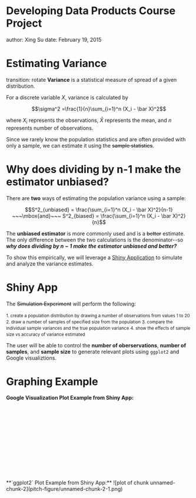 Developing Data Products Course Project
========================================================
author: Xing Su
date: February 19, 2015

Estimating Variance
========================================================
transition: rotate
**Variance** is a statistical measure of spread of a given distribution.

For a discrete variable $X$, variance is calculated by

$$\sigma^2 =\frac{1}{n}\sum_{i=1}^n (X_i - \bar X)^2$$

where $X_i$ represents the observations, $\bar X$ represents the mean, and $n$ represents number of observations.

Since we rarely know the population statistics and are often provided with only a sample, we can estimate it using the ~~sample statistics~~.

Why does dividing by n-1 make the estimator unbiased?
========================================================

There are **two** ways of estimating the population variance using a sample:

$$S^2_{unbiased} = \frac{\sum_{i=1}^n (X_i - \bar X)^2}{n-1} ~~~\mbox{and}~~~ S^2_{biased} = \frac{\sum_{i=1}^n (X_i - \bar X)^2}{n}$$

The **unbiased estimator** is more commonly used and is a ~~better~~ estimate. The only difference between the two calculations is the denominator--so ***why does dividing by $n-1$ make the estimator unbiased and better?***

To show this empirically, we will leverage a [Shiny Application](https://sxing.shinyapps.io/courseProject/) to simulate and analyze the variance estimates.


Shiny App
========================================================

The ~~Simulation Experiment~~ will perform the following:

<small>1. create a population distribution by drawing a number of observations from values 1 to 20</small>
<small>2. draw a number of samples of specified size from the population</small>
<small>3. compare the individual sample variances and the true population variance</small>
<small>4. show the effects of sample size vs accuracy of variance estimated</small>

The user will be able to control the **number of oberservations**, **number of samples**, and **sample size** to generate relevant plots using `ggplot2` and Google visualiztions.

Graphing Example
========================================================
**Google Visualization Plot Example from Shiny App:**
<!-- Histogram generated in R 3.1.2 by googleVis 0.5.8 package -->
<!-- Thu Feb 19 23:27:44 2015 -->


<!-- jsHeader -->
<script type="text/javascript">
 
// jsData 
function gvisDataHistogramID1bb639b888bd () {
var data = new google.visualization.DataTable();
var datajson =
[
 [
 26.69 
],
[
 18.49 
],
[
 19.25 
],
[
 24.89 
],
[
 28.01 
],
[
 29.85 
],
[
 14.81 
],
[
 39.44 
],
[
 30.89 
],
[
 25.61 
],
[
 36.44 
],
[
 38.69 
],
[
 51.16 
],
[
 30.21 
],
[
 35.4 
],
[
 19.81 
],
[
 27.05 
],
[
 30.4 
],
[
 25.84 
],
[
 27 
],
[
 32.76 
],
[
 36.16 
],
[
 33.41 
],
[
 7.61 
],
[
 34.29 
],
[
 28.16 
],
[
 33.05 
],
[
 28.04 
],
[
 39.25 
],
[
 22.69 
],
[
 30.21 
],
[
 36.96 
],
[
 45.84 
],
[
 22.41 
],
[
 35.24 
],
[
 38.09 
],
[
 36.04 
],
[
 43.8 
],
[
 27.84 
],
[
 28.61 
],
[
 18.24 
],
[
 9.69 
],
[
 33.49 
],
[
 28.36 
],
[
 32.41 
],
[
 40.44 
],
[
 25.85 
],
[
 31.16 
],
[
 21.05 
],
[
 19.21 
],
[
 29.09 
],
[
 31.41 
],
[
 12.2 
],
[
 21.09 
],
[
 26.44 
],
[
 24.64 
],
[
 27.89 
],
[
 19.69 
],
[
 33.16 
],
[
 43.16 
],
[
 13.49 
],
[
 23.24 
],
[
 20.25 
],
[
 18.04 
],
[
 48.84 
],
[
 23.96 
],
[
 30.85 
],
[
 34.16 
],
[
 46.41 
],
[
 38.8 
],
[
 37.89 
],
[
 38.21 
],
[
 28.76 
],
[
 36.29 
],
[
 29.29 
],
[
 33.96 
],
[
 16.56 
],
[
 20.21 
],
[
 48.81 
],
[
 25.36 
],
[
 19.96 
],
[
 19.24 
],
[
 18.64 
],
[
 31.49 
],
[
 33.29 
],
[
 32.96 
],
[
 28.05 
],
[
 25.89 
],
[
 28.04 
],
[
 46.21 
],
[
 28.56 
],
[
 34 
],
[
 31.6 
],
[
 38.65 
],
[
 35.96 
],
[
 22.65 
],
[
 23.89 
],
[
 22.84 
],
[
 28.21 
],
[
 19.41 
],
[
 28.45 
],
[
 29.09 
],
[
 30.01 
],
[
 19.44 
],
[
 30.24 
],
[
 27.01 
],
[
 34.2 
],
[
 19.84 
],
[
 19.01 
],
[
 34.21 
],
[
 18.84 
],
[
 26.29 
],
[
 24.44 
],
[
 33.69 
],
[
 24.8 
],
[
 41.49 
],
[
 27.36 
],
[
 20.41 
],
[
 41.09 
],
[
 16.25 
],
[
 14.04 
],
[
 18.56 
],
[
 16.36 
],
[
 29.61 
],
[
 20.6 
],
[
 18.45 
],
[
 9.89 
],
[
 30.4 
],
[
 23.04 
],
[
 30.65 
],
[
 31.44 
],
[
 14.85 
],
[
 47.89 
],
[
 20.49 
],
[
 36.8 
],
[
 25.36 
],
[
 31.6 
],
[
 38.76 
],
[
 32.04 
],
[
 24.05 
],
[
 28.01 
],
[
 24.76 
],
[
 9.21 
],
[
 43.24 
],
[
 34.45 
],
[
 25.36 
],
[
 24.24 
],
[
 34.36 
],
[
 43.76 
],
[
 24.81 
],
[
 32.04 
],
[
 18.29 
],
[
 29.16 
],
[
 48.69 
],
[
 13.84 
],
[
 44.36 
],
[
 31.81 
],
[
 35.16 
],
[
 31.36 
],
[
 39.29 
],
[
 37.41 
],
[
 16.8 
],
[
 33.65 
],
[
 20.81 
],
[
 29.49 
],
[
 37.89 
],
[
 30.2 
],
[
 30.29 
],
[
 43.8 
],
[
 26.84 
],
[
 16 
],
[
 26.36 
],
[
 42.04 
],
[
 13.01 
],
[
 27.84 
],
[
 18.96 
],
[
 37.56 
],
[
 25.69 
],
[
 35.04 
],
[
 33.8 
],
[
 15.04 
],
[
 28.21 
],
[
 56.76 
],
[
 16.2 
],
[
 37.89 
],
[
 34.04 
],
[
 37.24 
],
[
 30.29 
],
[
 19.16 
],
[
 45.56 
],
[
 35.29 
],
[
 25.45 
],
[
 45.41 
],
[
 20.29 
],
[
 22.81 
],
[
 49.96 
],
[
 23.09 
],
[
 28.21 
],
[
 33.56 
],
[
 10.76 
],
[
 50.61 
],
[
 25.81 
],
[
 34.25 
],
[
 26.44 
],
[
 17.6 
],
[
 26.49 
],
[
 26.56 
],
[
 20.89 
],
[
 43.49 
],
[
 36.56 
],
[
 21.76 
],
[
 48.36 
],
[
 17.84 
],
[
 15.21 
],
[
 29.56 
],
[
 38.69 
],
[
 32.61 
],
[
 30.64 
],
[
 10.05 
],
[
 30.21 
],
[
 19.76 
],
[
 23.01 
],
[
 8.81 
],
[
 27.4 
],
[
 26.69 
],
[
 25.89 
],
[
 14.09 
],
[
 19.44 
],
[
 43.84 
],
[
 31.89 
],
[
 22.56 
],
[
 26.2 
],
[
 10.65 
],
[
 20.56 
],
[
 30.01 
],
[
 16.45 
],
[
 29.61 
],
[
 26.81 
],
[
 27.25 
],
[
 44 
],
[
 28.69 
],
[
 37.01 
],
[
 23.01 
],
[
 32.69 
],
[
 18.56 
],
[
 30.49 
],
[
 28.69 
],
[
 22.84 
],
[
 41.85 
],
[
 23.4 
],
[
 25.29 
],
[
 21.65 
],
[
 33.76 
],
[
 40 
],
[
 34.64 
],
[
 29.29 
],
[
 22.45 
],
[
 22.24 
],
[
 16.76 
],
[
 15.21 
],
[
 33.01 
],
[
 35.64 
],
[
 30.09 
],
[
 42.69 
],
[
 21.09 
],
[
 14.04 
],
[
 42.29 
],
[
 56.04 
],
[
 41.8 
],
[
 30.61 
],
[
 29.49 
],
[
 25.04 
],
[
 37.29 
],
[
 47.16 
],
[
 41.04 
],
[
 29.29 
],
[
 21.81 
],
[
 23.01 
],
[
 22.2 
],
[
 26.01 
],
[
 37.4 
],
[
 23.2 
],
[
 27.65 
],
[
 35.8 
],
[
 41.36 
],
[
 34.36 
],
[
 36.01 
],
[
 25.25 
],
[
 28.4 
],
[
 45.8 
],
[
 43.44 
],
[
 18.84 
],
[
 24.2 
],
[
 41.96 
],
[
 23.44 
],
[
 22.81 
],
[
 30.16 
],
[
 20.01 
],
[
 15.44 
],
[
 30.61 
],
[
 28.6 
],
[
 34.45 
],
[
 28.01 
],
[
 24.76 
],
[
 25.96 
],
[
 21.69 
],
[
 18.84 
],
[
 30.8 
],
[
 30.04 
],
[
 59.16 
],
[
 51.85 
],
[
 32.65 
],
[
 16.09 
],
[
 41.01 
],
[
 29.29 
],
[
 28.69 
],
[
 14.89 
],
[
 23.89 
],
[
 35.81 
],
[
 34.09 
],
[
 42.44 
],
[
 26.56 
],
[
 35.45 
],
[
 13.6 
],
[
 25.16 
],
[
 45.04 
],
[
 13.21 
],
[
 34.89 
],
[
 20.16 
],
[
 32.29 
],
[
 26.41 
],
[
 41.05 
],
[
 18.61 
],
[
 26.65 
],
[
 25.84 
],
[
 36.49 
],
[
 43.96 
],
[
 9.61 
],
[
 25.81 
],
[
 47.05 
],
[
 48.21 
],
[
 23.49 
],
[
 44.96 
],
[
 10.36 
],
[
 33.84 
],
[
 25.84 
],
[
 18.6 
],
[
 42.69 
],
[
 38.09 
],
[
 20.24 
],
[
 27.76 
],
[
 38.2 
],
[
 40.09 
],
[
 38.69 
],
[
 30.2 
],
[
 25.8 
],
[
 27.36 
],
[
 26.16 
],
[
 41.84 
],
[
 24.29 
],
[
 28.09 
],
[
 47.56 
],
[
 31.69 
],
[
 28 
],
[
 39.61 
],
[
 36.36 
],
[
 33.61 
],
[
 35.16 
],
[
 34.89 
],
[
 27.61 
],
[
 30.96 
],
[
 23.04 
],
[
 24.49 
],
[
 32.09 
],
[
 36.64 
],
[
 29.56 
],
[
 30.89 
],
[
 30.49 
],
[
 30.24 
],
[
 23.01 
],
[
 23.2 
],
[
 48.49 
],
[
 28.6 
],
[
 30.49 
],
[
 9.89 
],
[
 23.44 
],
[
 16.64 
],
[
 37.65 
],
[
 18.69 
],
[
 20.24 
],
[
 39.04 
],
[
 33.56 
],
[
 30.69 
],
[
 21.61 
],
[
 38.56 
],
[
 23.56 
],
[
 24.69 
],
[
 23.8 
],
[
 31.56 
],
[
 30.89 
],
[
 21.61 
],
[
 19.21 
],
[
 16.01 
],
[
 15.04 
],
[
 26.56 
],
[
 21.76 
],
[
 37.49 
],
[
 14.44 
],
[
 21.56 
],
[
 22.81 
],
[
 44.25 
],
[
 24.65 
],
[
 43.09 
],
[
 26.89 
],
[
 19.29 
],
[
 25.24 
],
[
 35.29 
],
[
 37.96 
],
[
 53.84 
],
[
 30.09 
],
[
 24.25 
],
[
 25.64 
],
[
 45.24 
],
[
 12.41 
],
[
 34.56 
],
[
 30.44 
],
[
 22.65 
],
[
 40.69 
],
[
 23.89 
],
[
 22.8 
],
[
 40.36 
],
[
 45.24 
],
[
 30.29 
],
[
 34.09 
],
[
 30.81 
],
[
 21.56 
],
[
 14.21 
],
[
 33.81 
],
[
 43.56 
],
[
 45.25 
],
[
 8.21 
],
[
 28.45 
],
[
 45.8 
],
[
 35.61 
],
[
 27.44 
],
[
 25.96 
],
[
 14.61 
],
[
 19.2 
],
[
 31.21 
],
[
 25.21 
],
[
 26.89 
],
[
 37.89 
],
[
 38.41 
],
[
 32.29 
],
[
 11.84 
],
[
 34.56 
],
[
 22.76 
],
[
 31.16 
],
[
 17.29 
],
[
 36.45 
],
[
 29.96 
],
[
 25.65 
],
[
 27.76 
],
[
 26.64 
],
[
 23.96 
],
[
 32.69 
],
[
 43.56 
],
[
 29.89 
],
[
 28.96 
],
[
 35.64 
],
[
 28.56 
],
[
 21.6 
],
[
 33.21 
],
[
 15.96 
],
[
 32.49 
],
[
 19.61 
],
[
 49.45 
],
[
 24.2 
],
[
 25.04 
],
[
 22.96 
],
[
 35.89 
],
[
 28.36 
],
[
 12.44 
],
[
 19.56 
],
[
 19.8 
],
[
 35.89 
],
[
 27.64 
],
[
 27.24 
],
[
 33.4 
],
[
 36.49 
],
[
 46.44 
],
[
 33 
],
[
 29.21 
],
[
 34.69 
],
[
 34.89 
],
[
 19.56 
],
[
 21.89 
],
[
 34.16 
],
[
 42.29 
],
[
 35.61 
],
[
 44.84 
],
[
 28.64 
],
[
 26.16 
],
[
 30.24 
],
[
 30.25 
],
[
 26.96 
],
[
 48.36 
],
[
 39.61 
],
[
 16.44 
],
[
 25.41 
],
[
 30.44 
],
[
 28.09 
],
[
 35.4 
],
[
 21.61 
],
[
 20.81 
],
[
 36.84 
],
[
 39.85 
],
[
 31.21 
],
[
 37.09 
],
[
 30.76 
],
[
 21.61 
],
[
 29.09 
],
[
 20.01 
],
[
 21.76 
],
[
 34.16 
],
[
 30.44 
],
[
 49.04 
],
[
 32.16 
],
[
 16.84 
],
[
 31.76 
],
[
 25.64 
],
[
 38.49 
],
[
 33.29 
],
[
 13.96 
],
[
 23.81 
],
[
 30.36 
],
[
 27.44 
],
[
 26.05 
],
[
 33.04 
],
[
 36.96 
],
[
 18 
],
[
 36.69 
],
[
 40.65 
],
[
 39.96 
],
[
 21.44 
],
[
 32.69 
],
[
 32.49 
],
[
 25.2 
],
[
 13.69 
],
[
 47.89 
],
[
 44.01 
],
[
 15.25 
],
[
 34.21 
],
[
 38.49 
],
[
 30.6 
],
[
 22.16 
],
[
 23.61 
],
[
 17.09 
],
[
 26.49 
],
[
 34.16 
],
[
 25 
],
[
 47.05 
],
[
 28.89 
],
[
 39.89 
],
[
 36.56 
],
[
 22.16 
],
[
 17.69 
],
[
 13.85 
],
[
 28.16 
],
[
 14.89 
],
[
 29.65 
],
[
 31.29 
],
[
 31.76 
],
[
 31.16 
],
[
 29.29 
],
[
 35.49 
],
[
 25.29 
],
[
 34.64 
],
[
 30.29 
],
[
 28.36 
],
[
 33.29 
],
[
 39.01 
],
[
 33.65 
],
[
 12.49 
],
[
 36.64 
],
[
 34.96 
],
[
 17.29 
],
[
 27.01 
],
[
 15.85 
],
[
 29.96 
],
[
 18.61 
],
[
 28.21 
],
[
 38.04 
],
[
 35.29 
],
[
 9.21 
],
[
 29.56 
],
[
 25.69 
],
[
 47.45 
],
[
 30.49 
],
[
 48.84 
],
[
 29.41 
],
[
 24.84 
],
[
 10.49 
],
[
 12.8 
],
[
 34.84 
],
[
 50.81 
],
[
 12.96 
],
[
 29.6 
],
[
 31.64 
],
[
 20.09 
],
[
 36.49 
],
[
 32.01 
],
[
 31.09 
],
[
 31.04 
],
[
 29.01 
],
[
 41.85 
],
[
 20.56 
],
[
 26.85 
],
[
 40.09 
],
[
 51.04 
],
[
 15.81 
],
[
 34.8 
],
[
 45.04 
],
[
 32.04 
],
[
 26.04 
],
[
 24.16 
],
[
 33.6 
],
[
 33.4 
],
[
 20.44 
],
[
 21.05 
],
[
 22.04 
],
[
 29.69 
],
[
 43.29 
],
[
 20.6 
],
[
 28.16 
],
[
 24.45 
],
[
 31.84 
],
[
 29.44 
],
[
 26.21 
],
[
 16.24 
],
[
 28.01 
],
[
 27.61 
],
[
 47.61 
],
[
 31.16 
],
[
 21.24 
],
[
 56.36 
],
[
 29.64 
],
[
 32.61 
],
[
 31.65 
],
[
 35.76 
],
[
 33.61 
],
[
 23.24 
],
[
 19.29 
],
[
 29.44 
],
[
 44.84 
],
[
 26.85 
],
[
 34.36 
],
[
 37.8 
],
[
 27.96 
],
[
 36.24 
],
[
 35.61 
],
[
 29.41 
],
[
 23.85 
],
[
 23.41 
],
[
 23.84 
],
[
 33.24 
],
[
 31.25 
],
[
 43.44 
],
[
 39.64 
],
[
 19.69 
],
[
 26.36 
],
[
 12.49 
],
[
 26.81 
],
[
 34.21 
],
[
 30.84 
],
[
 39.96 
],
[
 68.2 
],
[
 34.36 
],
[
 22.2 
],
[
 23.61 
],
[
 33.29 
],
[
 33.64 
],
[
 25.41 
],
[
 22.45 
],
[
 28.69 
],
[
 38.49 
],
[
 25.36 
],
[
 33.84 
],
[
 29.05 
],
[
 23.84 
],
[
 27.24 
],
[
 18.6 
],
[
 27.96 
],
[
 42.69 
],
[
 47.8 
],
[
 19.41 
],
[
 38.85 
],
[
 18.69 
],
[
 16.96 
],
[
 46.96 
],
[
 23.4 
],
[
 28.56 
],
[
 42.76 
],
[
 33.36 
],
[
 20.41 
],
[
 62.49 
],
[
 27.16 
],
[
 24.65 
],
[
 30.04 
],
[
 13.65 
],
[
 26.09 
],
[
 39.44 
],
[
 41.16 
],
[
 45.36 
],
[
 38.24 
],
[
 14.96 
],
[
 30.8 
],
[
 38.81 
],
[
 27.84 
],
[
 36.16 
],
[
 23.84 
],
[
 9.49 
],
[
 33.89 
],
[
 42.36 
],
[
 8.24 
],
[
 37.64 
],
[
 39.29 
],
[
 33.45 
],
[
 7.76 
],
[
 25.44 
],
[
 35.81 
],
[
 28.69 
],
[
 16.45 
],
[
 24.36 
],
[
 42.09 
],
[
 32.41 
],
[
 27.56 
],
[
 21.76 
],
[
 48.76 
],
[
 35.81 
],
[
 23.21 
],
[
 31.41 
],
[
 42.84 
],
[
 34.29 
],
[
 22.6 
],
[
 47.69 
],
[
 25.24 
],
[
 18.21 
],
[
 37.04 
],
[
 16.45 
],
[
 46.29 
],
[
 27.69 
],
[
 30.96 
],
[
 44.61 
],
[
 40.01 
],
[
 20.64 
],
[
 29 
],
[
 30.41 
],
[
 39.76 
],
[
 38.44 
],
[
 42.56 
],
[
 33.4 
],
[
 27.41 
],
[
 32.21 
],
[
 19.84 
],
[
 12.49 
],
[
 39.21 
],
[
 17.56 
],
[
 34.81 
],
[
 12.84 
],
[
 27.61 
],
[
 8.89 
],
[
 40.64 
],
[
 32.29 
],
[
 25.01 
],
[
 31.01 
],
[
 28.89 
],
[
 32.76 
],
[
 37.01 
],
[
 19.56 
],
[
 28.44 
],
[
 29.89 
],
[
 39.76 
],
[
 13.36 
],
[
 30.21 
],
[
 24.04 
],
[
 35.24 
],
[
 21.2 
],
[
 18.29 
],
[
 36.45 
],
[
 27.24 
],
[
 10.01 
],
[
 27.29 
],
[
 27.09 
],
[
 34.09 
],
[
 16.24 
],
[
 56.56 
],
[
 25.36 
],
[
 33.44 
],
[
 27.89 
],
[
 14.85 
],
[
 36.76 
],
[
 26.4 
],
[
 20.64 
],
[
 33.01 
],
[
 23.09 
],
[
 31.8 
],
[
 8.64 
],
[
 14.8 
],
[
 24.61 
],
[
 32.21 
],
[
 41.61 
],
[
 21.96 
],
[
 37.01 
],
[
 10.6 
],
[
 43.09 
],
[
 33.21 
],
[
 12.84 
],
[
 25.76 
],
[
 14.36 
],
[
 35.69 
],
[
 25.64 
],
[
 23.8 
],
[
 56.24 
],
[
 29.96 
],
[
 41.24 
],
[
 37.6 
],
[
 34.45 
],
[
 31.36 
],
[
 25.6 
],
[
 28.84 
],
[
 38.89 
],
[
 24.96 
],
[
 37.45 
],
[
 37.44 
],
[
 28.24 
],
[
 25.49 
],
[
 24.21 
],
[
 33.81 
],
[
 24.01 
],
[
 35.61 
],
[
 18.21 
],
[
 28.36 
],
[
 31.56 
],
[
 40.41 
],
[
 27.36 
],
[
 37.24 
],
[
 27.24 
],
[
 44.64 
],
[
 35.65 
],
[
 34.96 
],
[
 18.05 
],
[
 29.25 
],
[
 40.21 
],
[
 31.65 
],
[
 33.29 
],
[
 22.09 
],
[
 13.29 
],
[
 37.41 
],
[
 27.69 
],
[
 26.36 
],
[
 31.56 
],
[
 26.44 
],
[
 22.96 
],
[
 24.69 
],
[
 36.24 
],
[
 18.09 
],
[
 33.4 
],
[
 45.64 
],
[
 32.01 
],
[
 15.84 
],
[
 25 
],
[
 23.16 
],
[
 23.6 
],
[
 34.21 
],
[
 16.65 
],
[
 29.85 
],
[
 43.04 
],
[
 50.04 
],
[
 44.01 
],
[
 19.21 
],
[
 27.96 
],
[
 30.24 
],
[
 24.36 
],
[
 26.69 
],
[
 34.49 
],
[
 26.64 
],
[
 14.09 
],
[
 23.24 
],
[
 15.45 
],
[
 33.81 
],
[
 33.84 
],
[
 30.2 
],
[
 26.81 
],
[
 23.24 
],
[
 19.21 
],
[
 24.04 
],
[
 29.2 
],
[
 23.76 
],
[
 34.41 
],
[
 25.21 
],
[
 53.29 
],
[
 45.44 
],
[
 25.21 
],
[
 35.01 
],
[
 22.49 
],
[
 37.05 
],
[
 18.29 
],
[
 35.04 
],
[
 14.16 
],
[
 38.49 
],
[
 27.61 
],
[
 31.89 
],
[
 30.64 
],
[
 41.56 
],
[
 31.96 
],
[
 33.49 
],
[
 26.01 
],
[
 18.21 
],
[
 38.76 
],
[
 37.09 
],
[
 54.84 
],
[
 36.44 
],
[
 34.81 
],
[
 25.09 
],
[
 39.45 
],
[
 29.81 
],
[
 24.76 
],
[
 23.61 
],
[
 20.64 
],
[
 25.69 
],
[
 26.76 
],
[
 36.2 
],
[
 30.6 
],
[
 25.36 
],
[
 43.01 
],
[
 20.76 
],
[
 38.85 
],
[
 32.01 
],
[
 16.21 
],
[
 25.25 
],
[
 35.49 
],
[
 20.45 
],
[
 25.76 
],
[
 55.89 
],
[
 28.49 
],
[
 26.09 
],
[
 34.89 
],
[
 49.29 
],
[
 27.81 
],
[
 38.76 
],
[
 19.96 
],
[
 36.76 
],
[
 41.45 
],
[
 32.61 
],
[
 19.01 
],
[
 36.36 
],
[
 36.21 
],
[
 43.76 
],
[
 28.21 
],
[
 24.21 
],
[
 29.41 
],
[
 31.81 
],
[
 28.45 
],
[
 23.96 
],
[
 17.81 
],
[
 46.81 
],
[
 41.85 
],
[
 22.16 
],
[
 22.44 
],
[
 29.41 
],
[
 39.04 
],
[
 29.09 
],
[
 30.65 
],
[
 24.56 
],
[
 28.21 
],
[
 27.36 
],
[
 30.61 
],
[
 32.01 
],
[
 9.84 
],
[
 34.24 
],
[
 40.04 
],
[
 15.61 
],
[
 31.61 
],
[
 33.61 
],
[
 12.25 
],
[
 51.49 
],
[
 44.09 
],
[
 38.89 
],
[
 60.49 
],
[
 45.76 
],
[
 33.61 
],
[
 27.21 
],
[
 18.44 
],
[
 15.09 
],
[
 18.96 
],
[
 25.81 
],
[
 36.16 
],
[
 38.85 
],
[
 21.84 
] 
];
data.addColumn('number','estVar');
data.addRows(datajson);
return(data);
}
 
// jsDrawChart
function drawChartHistogramID1bb639b888bd() {
var data = gvisDataHistogramID1bb639b888bd();
var options = {};
options["allowHtml"] = true;
options["height"] = "200px";
options["legend"] = {position: 'none'};
options["title"] = "Distribution of Biased Sample Variances";
options["histogram"] = { hideBucketItems: true, bucketSize: 2 };
options["hAxis"] = { title: 'Values', showTextEvery: 3};
options["vAxis"] = { title: 'Frequency'};

    var chart = new google.visualization.Histogram(
    document.getElementById('HistogramID1bb639b888bd')
    );
    chart.draw(data,options);
    

}
  
 
// jsDisplayChart
(function() {
var pkgs = window.__gvisPackages = window.__gvisPackages || [];
var callbacks = window.__gvisCallbacks = window.__gvisCallbacks || [];
var chartid = "corechart";
  
// Manually see if chartid is in pkgs (not all browsers support Array.indexOf)
var i, newPackage = true;
for (i = 0; newPackage && i < pkgs.length; i++) {
if (pkgs[i] === chartid)
newPackage = false;
}
if (newPackage)
  pkgs.push(chartid);
  
// Add the drawChart function to the global list of callbacks
callbacks.push(drawChartHistogramID1bb639b888bd);
})();
function displayChartHistogramID1bb639b888bd() {
  var pkgs = window.__gvisPackages = window.__gvisPackages || [];
  var callbacks = window.__gvisCallbacks = window.__gvisCallbacks || [];
  window.clearTimeout(window.__gvisLoad);
  // The timeout is set to 100 because otherwise the container div we are
  // targeting might not be part of the document yet
  window.__gvisLoad = setTimeout(function() {
  var pkgCount = pkgs.length;
  google.load("visualization", "1", { packages:pkgs, callback: function() {
  if (pkgCount != pkgs.length) {
  // Race condition where another setTimeout call snuck in after us; if
  // that call added a package, we must not shift its callback
  return;
}
while (callbacks.length > 0)
callbacks.shift()();
} });
}, 100);
}
 
// jsFooter
</script>
 
<!-- jsChart -->  
<script type="text/javascript" src="https://www.google.com/jsapi?callback=displayChartHistogramID1bb639b888bd"></script>
 
<!-- divChart -->
  
<div id="HistogramID1bb639b888bd" 
  style="width: 500; height: 200px;">
</div>
**`ggplot2` Plot Example from Shiny App:**
![plot of chunk unnamed-chunk-2](pitch-figure/unnamed-chunk-2-1.png) 

